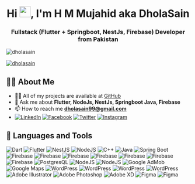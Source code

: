 
<h1 align="center">Hi <img src="https://raw.githubusercontent.com/MartinHeinz/MartinHeinz/master/wave.gif" width="30px">, I'm H M Mujahid aka DholaSain</h1>

<h3 align="center">Fullstack (Flutter + Springboot, NestJs, Firebase) Developer from Pakistan</h3>

<p align="left"> <img src="https://komarev.com/ghpvc/?username=dholasain&label=Profile%20views&color=0e75b6&style=flat" alt="dholasain" /> </p>
<p align="left">
    <a href="https://github.com/dholasain/github-profile-trophy">
        <img src="https://github-profile-trophy.vercel.app/?username=dholasain&no-bg=true&margin-w=2&margin-h=2" alt="dholasain" />
    </a>
</p>

## 🙋‍♂️ About Me

- 👨‍💻 All of my projects are available at [GitHub](https://github.com/dholasain)
- 💬 Ask me about **Flutter, NodeJs, NestJs, Springboot Java, Firebase**
- 📫 How to reach me **dholasain99@gmail.com**
- [![LinkedIn](https://img.shields.io/badge/-dholasain-blue?style=flat&logo=LinkedIn)](https://linkedin.com/in/dholasain) [![Facebook](https://img.shields.io/badge/-dholasain-1877F2?style=flat&logo=Facebook&logoColor=white)](https://fb.com/dholasain99) [![Twitter](https://img.shields.io/badge/-dholasain-1DA1F2?style=flat&logo=Twitter&logoColor=white)](https://twitter.com/dholasain) [![Instagram](https://img.shields.io/badge/-dholasain-C13584?style=flat&logo=Instagram&logoColor=white)](https://instagram.com/dholasain)

## 🚀 Languages and Tools

![Dart](https://img.shields.io/badge/-Dart-000?&logo=dart) ![Flutter](https://img.shields.io/badge/-Flutter-000?&logo=flutter) ![NestJS](https://img.shields.io/badge/-nestjs-000?&logo=nestjs) ![NodeJS](https://img.shields.io/badge/-nodejs-000?&logo=node) ![C++](https://img.shields.io/badge/-cplusplus-000?&logo=Cplusplus) ![Java](https://img.shields.io/badge/-java-000?&logo=java) ![Spring Boot](https://img.shields.io/badge/-springboot-000?&logo=spring) ![Firebase](https://img.shields.io/badge/-Firebase-000?&logo=firebase) 
![Firebase](https://img.shields.io/badge/-AWS-000?&logo=aws) ![Firebase](https://img.shields.io/badge/-GoogleCloud-000?&logo=google-cloud) ![Firebase](https://img.shields.io/badge/-RESTful-000?&logo=RESTful) ![Firebase](https://img.shields.io/badge/-GraphQL-000?&logo=GraphQL) ![Firebase](https://img.shields.io/badge/-gRPC-000?&logo=gRPC) ![Firebase](https://img.shields.io/badge/-Socket.io-000?&logo=socket.io) 
![PostgresQL](https://img.shields.io/badge/-Postgresql-000?&logo=postgresql) ![NodeJS](https://img.shields.io/badge/-MySQL-666?&logo=mysql) ![NodeJS](https://img.shields.io/badge/-MongoDB-1?&logo=mongodb) 
 ![Google AdMob](https://img.shields.io/badge/-AdMob-000?&logo=google-admob) ![Google Maps](https://img.shields.io/badge/-maps-000?&logo=google-maps) ![WordPress](https://img.shields.io/badge/-WordPress-000?&logo=wordpress) ![WordPress](https://img.shields.io/badge/-WebRTC-000?&logo=webrtc)  ![WordPress](https://img.shields.io/badge/iOS-000?&logo=apple) ![WordPress](https://img.shields.io/badge/-Android-000?&logo=android) 
 ![Adobe Illustrator](https://img.shields.io/badge/-Illustrator-000?&logo=adobe-illustrator) ![Adobe Photoshop](https://img.shields.io/badge/-Photoshop-000?&logo=adobe-photoshop) ![Adobe XD](https://img.shields.io/badge/-Xd-000?&logo=adobe-xd) ![Figma](https://img.shields.io/badge/-Figma-000?&logo=figma) ![Figma](https://img.shields.io/badge/-Canva-000?&logo=canva)
